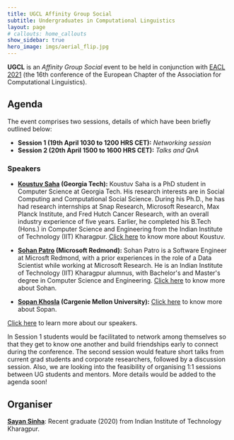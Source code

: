 ```yaml
---
title: UGCL Affinity Group Social
subtitle: Undergraduates in Computational Linguistics
layout: page
# callouts: home_callouts
show_sidebar: true
hero_image: imgs/aerial_flip.jpg
---
```


**UGCL** is an _Affinity Group Social_ event to be held in conjunction with [EACL 2021](https://2021.eacl.org/program/diversity/) (the 16th conference of the European Chapter of the Association for Computational Linguistics).

## Agenda
The event comprises two sessions, details of which have been briefly outlined below:

* **Session 1 (19th April 1030 to 1200 HRS CET):** _Networking session_
* **Session 2 (20th April 1500 to 1600 HRS CET):** _Talks and QnA_

### Speakers
* **[Koustuv Saha](https://koustuv.com) (Georgia Tech):** Koustuv Saha is a PhD student in Computer Science at Georgia Tech. His research interests are in Social Computing and Computational Social Science. During his Ph.D., he has had research internships at Snap Research, Microsoft Research, Max Planck Institute, and Fred Hutch Cancer Research, with an overall industry experience of five years. Earlier, he completed his B.Tech (Hons.) in Computer Science and Engineering from the Indian Institute of Technology (IIT) Kharagpur. [Click here](/speakers/koustuv) to know more about Koustuv.

* **[Sohan Patro](https://sohanpatro.github.io/) (Microsoft Redmond):** Sohan Patro is a Software Engineer at Microsft Redmond, with a prior experiences in the role of a Data Scientist while working at Microsoft Research. He is an Indian Institute of Technology (IIT) Kharagpur alumnus, with Bachelor's and Master's degree in Computer Science and Engineering. [Click here](/speakers/sohan) to know more about Sohan.

* **[Sopan Khosla](https://sopankhosla.github.io/) (Cargenie Mellon University):**  [Click here](/speakers/sopan) to know more about Sopan.

[Click here](/speakers/koustuv) to learn more about our speakers.


In Session 1 students would be facilitated to network among themselves so that they get to know one another and build friendships early to connect during the conference. The second session would feature short talks from current grad students and corporate researchers, followed by a discussion session. Also, we are looking into the feasibility of organising 1:1 sessions between UG students and mentors. More details would be added to the agenda soon!

## Organiser
[**Sayan Sinha**](mailto:sayan.sinha@iitkgp.ac.in): Recent graduate (2020) from Indian Institute of Technology Kharagpur.

